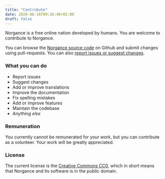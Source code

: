 ```yaml
---
title: "Contribute"
date: 2020-06-16T09:26:46+02:00
draft: false
---
```


Norgance is a free online nation developed by humans. You are welcome to contribute to Norgance.

You can browse the [Norgance source code](https://github.com/norgance/Norgance) on Github and submit changes using pull-requests. You can also [report issues or suggest changes](https://github.com/norgance/Norgance/issues).

### What you can do

* Report issues
* Suggest changes
* Add or improve translations
* Improve the documentation
* Fix spelling mistakes 
* Add or improve features
* Maintain the codebase
* _Anything else_

### Remuneration

You currently cannot be remunerated for your work, but you can contribute as a volunteer. Your work will be greatly appreciated.

### License

The current license is the [Creative Commons CC0](https://creativecommons.org/publicdomain/zero/1.0/), which in short means that Norgance and its software is in the public domain.